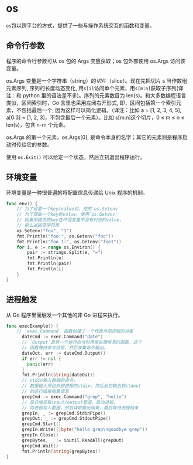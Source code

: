 # os

`os`包以跨平台的方式，提供了一些与操作系统交互的函数和变量。

## 命令行参数

程序的命令行参数可从 os 包的 Args 变量获取；os 包外部使用 os.Args 访问该变量。

os.Args 变量是一个字符串（string）的*切片*（slice）。现在先把切片 s 当作数组元素序列, 序列的长度动态变化, 用`s[i]`访问单个元素，用`s[m:n]`获取子序列(译注：和 python 里的语法差不多)。序列的元素数目为 len(s)。和大多数编程语言类似，区间索引时，Go 言里也采用左闭右开形式, 即，区间包括第一个索引元素，不包括最后一个, 因为这样可以简化逻辑。（译注：比如 a = [1, 2, 3, 4, 5], a[0:3] = [1, 2, 3]，不包含最后一个元素）。比如 s[m:n]这个切片，0 ≤ m ≤ n ≤ len(s)，包含 n-m 个元素。

os.Args 的第一个元素，os.Args[0], 是命令本身的名字；其它的元素则是程序启动时传给它的参数。

使用 `os.Exit()` 可以给定一个状态，然后立刻退出程序运行。

## 环境变量

环境变量是一种很普遍的将配置信息传递给 Unix 程序的机制。

```go
func env() {
    // 为了设置一个key/value对，使用`os.Setenv`
    // 为了获取一个key的value，使用`os.Getenv`
    // 如果所提供的key在环境变量中没有对应的value，
    // 那么返回空字符串
    os.Setenv("foo", "1")
    fmt.Println("foo:", os.Getenv("foo"))
    fmt.Println("foo 1:", os.Getenv("foo1"))
    for i, e := range os.Environ() {
        pair := strings.Split(e, "=")
        fmt.Println(e)
        fmt.Println(pair)
        fmt.Println(i)
    }
}
```

## 进程触发

从 Go 程序里面触发一个其他的非 Go 进程来执行。

```go
func execExample() {
    // `exec.Command` 函数创建了一个代表外部进程的对象
	  dateCmd := exec.Command("date")
	  // `Output`是另一个运行命令时用来处理信息的函数，这个
	  // 函数等待命令结束，然后收集命令输出。
	  dateOut, err := dateCmd.Output()
	  if err != nil {
	  	panic(err)
	  }
	  fmt.Println(string(dateOut))
	  // stdin输入数据的命令，
	  // 数据输入传给外部进程的stdin，然后从它输出到stdout
	  // 的运行结果收集信息
	  grepCmd := exec.Command("grep", "hello")
	  // 显式地获取input/output管道，启动进程，
	  // 向进程写入数据，然后读取输出结果，最后等待进程结束
	  grepIn, _ := grepCmd.StdinPipe()
	  grepOut, _ := grepCmd.StdoutPipe()
	  grepCmd.Start()
	  grepIn.Write([]byte("hello grep\ngoodbye grep"))
	  grepIn.Close()
	  grepBytes, _ := ioutil.ReadAll(grepOut)
	  grepCmd.Wait()
	  fmt.Println(string(grepBytes))
}
```
